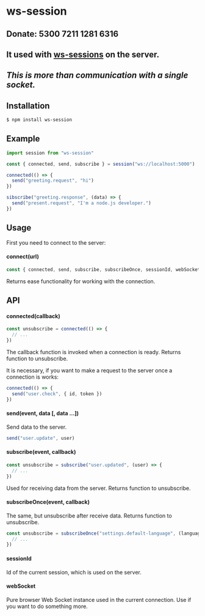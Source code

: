 # ws-session

## Donate: 5300 7211 1281 6316

## It used with [ws-sessions](https://www.npmjs.com/package/ws-sessions) on the server.

## *This is more than communication with a single socket.*

## Installation

```bash
$ npm install ws-session
```

## Example

```js
import session from "ws-session"

const { connected, send, subscribe } = session("ws://localhost:5000")

connected(() => {
  send("greeting.request", "hi")
})

sibscribe("greeting.response", (data) => {
  send("present.request", "I'm a node.js developer.")
})
```

## Usage

First you need to connect to the server:

#### connect(url)

```js
const { connected, send, subscribe, subscribeOnce, sessionId, webSocket } = connect("ws://localhost:5000")
```

Returns ease functionality for working with the connection.

## API

#### connected(callback)

```js
const unsubscribe = connected(() => {
  // ...
})
```

The callback function is invoked when a connection is ready. Returns function to unsubscribe.

It is necessary, if you want to make a request to the server once a connection is works:

```js
connected(() => {
  send("user.check", { id, token })
})
```

#### send(event, data [, data ...])

Send data to the server.

```js
send("user.update", user)
```

#### subscribe(event, callback)

```js
const unsubscribe = subscribe("user.updated", (user) => {
  // ...
})
```

Used for receiving data from the server. Returns function to unsubscribe.

#### subscribeOnce(event, callback)

The same, but unsubscribe after receive data. Returns function to unsubscribe.

```js
const unsubscribe = subscribeOnce("settings.default-language", (language) => {
  // ...
})
```

#### sessionId

Id of the current session, which is used on the server.

#### webSocket

Pure browser Web Socket instance used in the current connection. Use if you want to do something more.
